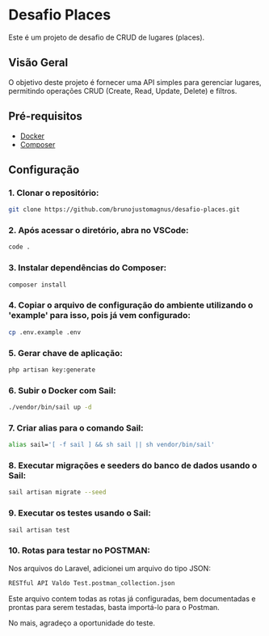 # Desafio Places

Este é um projeto de desafio de CRUD de lugares (places). 

## Visão Geral

O objetivo deste projeto é fornecer uma API simples para gerenciar lugares, permitindo operações CRUD (Create, Read, Update, Delete) e filtros.

## Pré-requisitos

- [Docker](https://www.docker.com/)
- [Composer](https://getcomposer.org/)

## Configuração

### 1. Clonar o repositório:

```bash
git clone https://github.com/brunojustomagnus/desafio-places.git
```

### 2. Após acessar o diretório, abra no VSCode:
```bash
code .
```

### 3. Instalar dependências do Composer:

```bash
composer install
```

### 4. Copiar o arquivo de configuração do ambiente utilizando o 'example' para isso, pois já vem configurado:

```bash
cp .env.example .env
```

### 5. Gerar chave de aplicação:

```bash
php artisan key:generate
```

### 6. Subir o Docker com Sail:

```bash
./vendor/bin/sail up -d
```

### 7. Criar alias para o comando Sail:

```bash
alias sail='[ -f sail ] && sh sail || sh vendor/bin/sail'
```

### 8. Executar migrações e seeders do banco de dados usando o Sail:

```bash
sail artisan migrate --seed
```

### 9. Executar os testes usando o Sail:

```bash
sail artisan test
```

### 10. Rotas para testar no POSTMAN:
Nos arquivos do Laravel, adicionei um arquivo do tipo JSON:

```bash
RESTful API Valdo Test.postman_collection.json
```

Este arquivo contem todas as rotas já configuradas, bem documentadas e prontas para serem testadas, basta importá-lo para o Postman.

No mais, agradeço a oportunidade do teste. 

